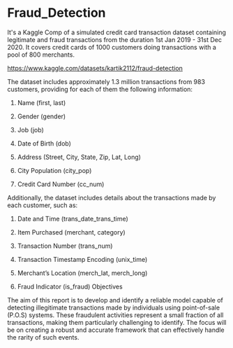 # Fraud_Detection
It's a Kaggle Comp of a simulated credit card transaction dataset containing legitimate and fraud transactions from the duration 1st Jan 2019 - 31st Dec 2020. It covers credit cards of 1000 customers doing transactions with a pool of 800 merchants.

https://www.kaggle.com/datasets/kartik2112/fraud-detection

The dataset includes approximately 1.3 million transactions from 983 customers, providing for each of them the following information:

1. Name (first, last)

2. Gender (gender)

3. Job (job)

4. Date of Birth (dob)

5. Address (Street, City, State, Zip, Lat, Long)

6. City Population (city_pop)

7. Credit Card Number (cc_num)

Additionally, the dataset includes details about the transactions made by each customer, such as:

1. Date and Time (trans_date_trans_time)

2. Item Purchased (merchant, category)

3. Transaction Number (trans_num)

4. Transaction Timestamp Encoding (unix_time)

5. Merchant’s Location (merch_lat, merch_long)

6. Fraud Indicator (is_fraud)
Objectives

The aim of this report is to develop and identify a reliable model capable of detecting illegitimate transactions
made by individuals using point-of-sale (P.O.S) systems. These fraudulent activities represent a small fraction
of all transactions, making them particularly challenging to identify. The focus will be on creating a robust and
accurate framework that can effectively handle the rarity of such events.


